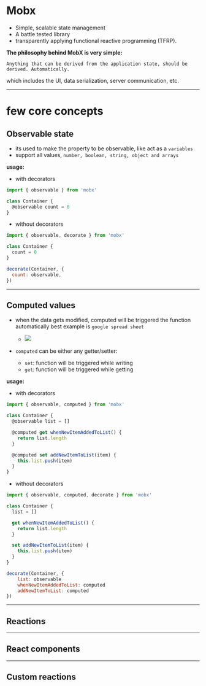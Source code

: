 # Mobx

- Simple, scalable state management
- A battle tested library
- transparently applying functional reactive programming (TFRP).

**The philosophy behind MobX is very simple:**

`Anything that can be derived from the application state, should be derived. Automatically.`

which includes the UI, data serialization, server communication, etc.

---

# few core concepts

## Observable state

- its used to make the property to be observable, like act as a `variables`
- support all values, `number, boolean, string, object and arrays`

**usage:**

- with decorators

```js
import { observable } from 'mobx'

class Container {
  @observable count = 0
}
```

- without decorators

```js
import { observable, decorate } from 'mobx'

class Container {
  count = 0
}

decorate(Container, {
  count: observable,
})
```

---

## Computed values

- when the data gets modified, computed will be triggered the function automatically
  best example is `google spread sheet`

  - ![](https://cra2ycoder.sirv.com/tutorial-mobx/computed_mobx.gif)

- `computed` can be either any getter/setter:
  - `set`: function will be triggered while writing
  - `get`: function will be triggered while getting

**usage:**

- with decorators

```js
import { observable, computed } from 'mobx'

class Container {
  @observable list = []

  @computed get whenNewItemAddedToList() {
    return list.length
  }

  @computed set addNewItemToList(item) {
    this.list.push(item)
  }
}
```

- without decorators

```js
import { observable, computed, decorate } from 'mobx'

class Container {
  list = []

  get whenNewItemAddedToList() {
    return list.length
  }

  set addNewItemToList(item) {
    this.list.push(item)
  }
}

decorate(Container, {
    list: observable
    whenNewItemAddedToList: computed
    addNewItemToList: computed
})
```

---

## Reactions

---

## React components

---

## Custom reactions
